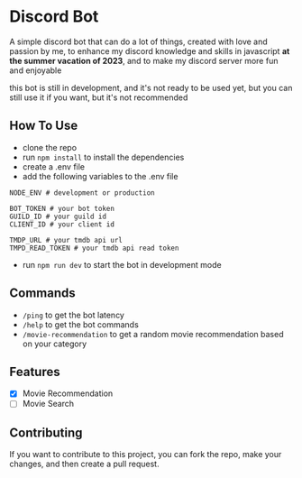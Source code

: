 # Discord Bot

A simple discord bot that can do a lot of things, created with love and passion by me, to enhance my discord knowledge and skills in javascript **at the summer vacation of 2023**, and to make my discord server more fun and enjoyable

this bot is still in development, and it's not ready to be used yet, but you can still use it if you want, but it's not recommended

## How To Use

- clone the repo
- run `npm install` to install the dependencies
- create a .env file
- add the following variables to the .env file

```env
NODE_ENV # development or production

BOT_TOKEN # your bot token
GUILD_ID # your guild id
CLIENT_ID # your client id

TMDP_URL # your tmdb api url
TMPD_READ_TOKEN # your tmdb api read token
```

- run `npm run dev` to start the bot in development mode

## Commands

- `/ping` to get the bot latency
- `/help` to get the bot commands
- `/movie-recommendation` to get a random movie recommendation based on your category

## Features

- [x] Movie Recommendation
- [ ] Movie Search

## Contributing

If you want to contribute to this project, you can fork the repo, make your changes, and then create a pull request.
